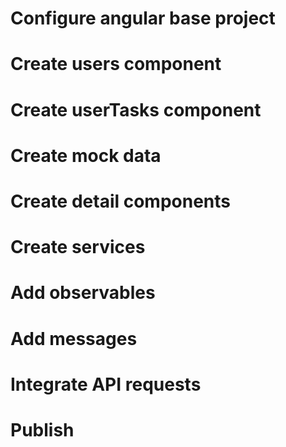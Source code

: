 # Configure angular base project
# Create users component
# Create userTasks component
# Create mock data
# Create detail components
# Create services
# Add observables
# Add messages 
# Integrate API requests
# Publish 

